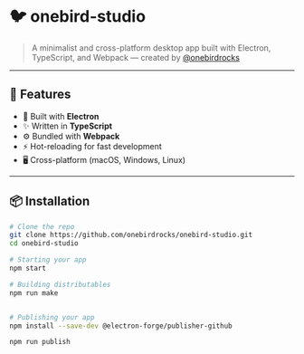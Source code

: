 # 🐦 onebird-studio

> A minimalist and cross-platform desktop app built with Electron, TypeScript, and Webpack — created by [@onebirdrocks](https://github.com/onebirdrocks)

---

## 🚀 Features

- 🧠 Built with **Electron**
- ✨ Written in **TypeScript**
- ⚙️ Bundled with **Webpack**
- ⚡ Hot-reloading for fast development
- 🖥️ Cross-platform (macOS, Windows, Linux)

---

## 📦 Installation

```bash
# Clone the repo
git clone https://github.com/onebirdrocks/onebird-studio.git
cd onebird-studio

# Starting your app
npm start

# Building distributables
npm run make


# Publishing your app
npm install --save-dev @electron-forge/publisher-github

npm run publish
